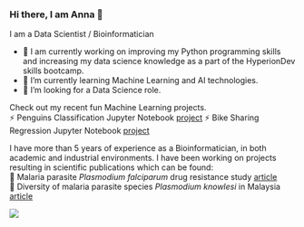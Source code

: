 ### Hi there, I am Anna 👋

I am a Data Scientist / Bioinformatician

- 🔭 I am currently working on improving my Python programming skills and increasing my data science knowledge as a part of the HyperionDev skills bootcamp.
- 🌱 I’m currently learning Machine Learning and AI technologies.
- 🤔 I’m looking for a Data Science role.


Check out my recent fun Machine Learning projects. <br />
⚡ Penguins Classification Jupyter Notebook [project](https://github.com/ania293/Classification_penguins)
⚡ Bike Sharing Regression Jupyter Notebook [project](https://github.com/ania293/Regression_Bike_Sharing)

I have more than 5 years of experience as a Bioinformatician, in both academic and industrial environments. I have been working on projects resulting in scientific publications which can be found:<br />
🧬 Malaria parasite _Plasmodium falciparum_ drug resistance study [article](https://doi.org/10.1371/journal.pgen.1009268) <br />
🧬 Diversity of malaria parasite species _Plasmodium knowlesi_ in Malaysia [article](10.1038/s41598-023-29368-4)



<p align="left">
<!--<code>Connect With me 😊</code><br><br> -->
<a href="https://www.linkedin.com/in/anna-turkiewicz-0ba3a993/"><img src="https://img.shields.io/badge/-Anna%20Turkiewicz-0077B5?style=flat&logo=Linkedin&logoColor=white"/></a>
<!--<a href="https://instagram.com/iamarwaz"><img src="https://img.shields.io/badge/-@iamarwaz-E4405F?style=flat&logo=Instagram&logoColor=white"/></a>-->
</p><br>

<!--
**ania293/ania293** is a ✨ _special_ ✨ repository because its `README.md` (this file) appears on your GitHub profile.

Here are some ideas to get you started:

- 🔭 I’m currently working on ...
- 🌱 I’m currently learning ...
- 👯 I’m looking to collaborate on ...
- 🤔 I’m looking for help with ...
- 💬 Ask me about ...
- 📫 How to reach me: ...
- 😄 Pronouns: ...
- ⚡ Fun fact: ...
-->
